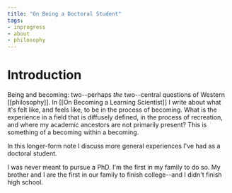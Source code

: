 ```yaml
---
title: "On Being a Doctoral Student"
tags:
- inprogress
- about
- philosophy
---
```


# Introduction
Being and becoming: two--perhaps *the* two--central questions of  Western [[philosophy]]. In [[On Becoming a Learning Scientist]] I write about what it's felt like, and feels like, to be in the process of becoming. What is the experience in a field that is diffusely defined, in the process of recreation, and where my academic ancestors are not primarily present? This is something of a becoming within a becoming.

In this longer-form note I discuss more general experiences I've had as a doctoral student.

I was never meant to pursue a PhD. I'm the first in my family to do so. My brother and I are the first in our family to finish college--and I didn't finish high school.

